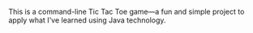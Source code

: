 This is a command-line Tic Tac Toe game—a fun and simple project to apply what I've learned using Java technology.
